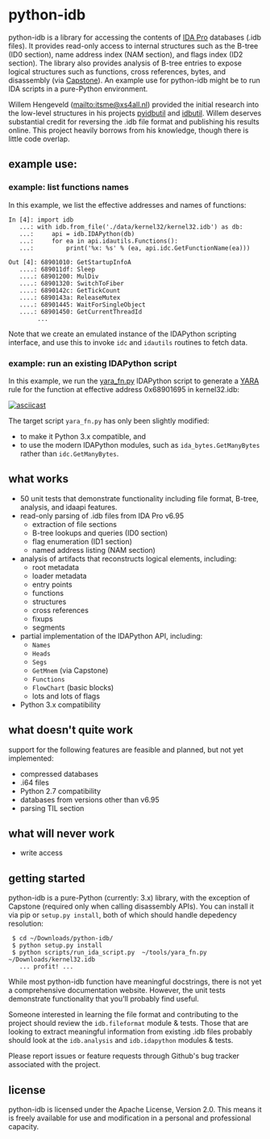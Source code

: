 # python-idb

python-idb is a library for accessing the contents of [IDA Pro](https://www.hex-rays.com/products/ida/) databases (.idb files).
It provides read-only access to internal structures such as the B-tree (ID0 section), name address index (NAM section), and flags index (ID2 section).
The library also provides analysis of B-tree entries to expose logical structures such as functions, cross references, bytes, and disassembly (via [Capstone](http://www.capstone-engine.org/)).
An example use for python-idb might be to run IDA scripts in a pure-Python environment.

Willem Hengeveld (<mailto:itsme@xs4all.nl>) provided the initial research into the low-level structures in his projects [pyidbutil](https://github.com/nlitsme/pyidbutil) and [idbutil](https://github.com/nlitsme/idbutil).
Willem deserves substantial credit for reversing the .idb file format and publishing his results online.
This project heavily borrows from his knowledge, though there is little code overlap.


## example use:

### example: list functions names

In this example, we list the effective addresses and names of functions:

```
In [4]: import idb
   ...: with idb.from_file('./data/kernel32/kernel32.idb') as db:
   ...:     api = idb.IDAPython(db)
   ...:     for ea in api.idautils.Functions():
   ...:         print('%x: %s' % (ea, api.idc.GetFunctionName(ea)))

Out [4]: 68901010: GetStartupInfoA
   ....: 689011df: Sleep
   ....: 68901200: MulDiv
   ....: 68901320: SwitchToFiber
   ....: 6890142c: GetTickCount
   ....: 6890143a: ReleaseMutex
   ....: 68901445: WaitForSingleObject
   ....: 68901450: GetCurrentThreadId
        ...
```

Note that we create an emulated instance of the IDAPython scripting interface, and use
this to invoke `idc` and `idautils` routines to fetch data.


### example: run an existing IDAPython script

In this example, we run the [yara_fn.py](https://gist.github.com/williballenthin/3abc9577bede0aeef25526b201732246) IDAPython script to generate a [YARA](https://virustotal.github.io/yara/) rule for the function at effective address 0x68901695 in kernel32.idb:

[![asciicast](https://asciinema.org/a/9n8qxpChjBTrF1tYAbp7ABIFW.png)](https://asciinema.org/a/9n8qxpChjBTrF1tYAbp7ABIFW?theme=monokai)

The target script `yara_fn.py` has only been slightly modified:
  - to make it Python 3.x compatible, and
  - to use the modern IDAPython modules, such as `ida_bytes.GetManyBytes` rather than `idc.GetManyBytes`.


## what works

  - 50 unit tests that demonstrate functionality including file format, B-tree, analysis, and idaapi features.
  - read-only parsing of .idb files from IDA Pro v6.95
    - extraction of file sections
    - B-tree lookups and queries (ID0 section)
    - flag enumeration (ID1 section)
    - named address listing (NAM section)
  - analysis of artifacts that reconstructs logical elements, including:
    - root metadata
    - loader metadata
    - entry points
    - functions
    - structures
    - cross references
    - fixups
    - segments
  - partial implementation of the IDAPython API, including:
    - `Names`
    - `Heads`
    - `Segs`
    - `GetMnem` (via Capstone)
    - `Functions`
    - `FlowChart` (basic blocks)
    - lots and lots of flags
  - Python 3.x compatibility


## what doesn't quite work

support for the following features are feasible and planned, but not yet implemented:

  - compressed databases
  - .i64 files
  - Python 2.7 compatibility
  - databases from versions other than v6.95
  - parsing TIL section


## what will never work

  - write access


## getting started

python-idb is a pure-Python (currently: 3.x) library, with the exception of Capstone (required only when calling disassembly APIs).
You can install it via pip or `setup.py install`, both of which should handle depedency resolution:

```
 $ cd ~/Downloads/python-idb/
 $ python setup.py install
 $ python scripts/run_ida_script.py  ~/tools/yara_fn.py  ~/Downloads/kernel32.idb
   ... profit! ...
```

While most python-idb function have meaningful docstrings, there is not yet a comprehensive documentation website.
However, the unit tests demonstrate functionality that you'll probably find useful.

Someone interested in learning the file format and contributing to the project should review the `idb.fileformat` module & tests.
Those that are looking to extract meaningful information from existing .idb files probably should look at the `idb.analysis` and `idb.idapython` modules & tests.

Please report issues or feature requests through Github's bug tracker associated with the project.


## license

python-idb is licensed under the Apache License, Version 2.0.
This means it is freely available for use and modification in a personal and professional capacity.